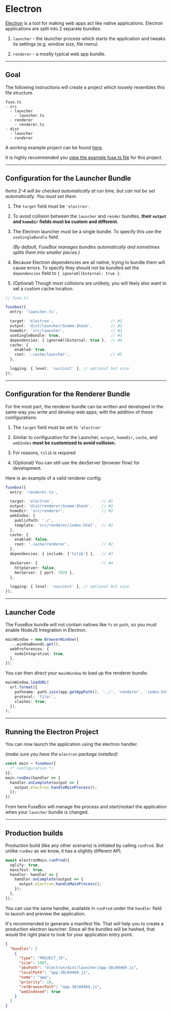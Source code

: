 # Electron

[Electron](https://electronjs.org/) is a tool for making web apps act like
native applications.  Electron applications are split into 2 separate bundles:

1. `launcher` - the launcher process which starts the application and tweaks its settings (e.g. window size, file menu)

2. `renderer` - a mostly typical web app bundle.

-----
## Goal

The following instructions will create a project which loosely resembles this file structure.

```
fuse.ts
- src
  - launcher
    - launcher.ts
  - renderer
    - renderer.ts
- dist
  - launcher
  - renderer
```

A working example project can be found [here](https://github.com/fuse-box/fuse-box-electron-seed).

It is highly recommended you [view the example fuse.ts file](https://github.com/fuse-box/fuse-box-electron-seed/blob/master/fuse.ts) for this project.

------

## Configuration for the Launcher Bundle
*Items 2-4 will be checked automatically at run time, but can not be set automatically.  You must set them.*

1. The `target` field must be `'electron'`.

2. To avoid collision between the `launcher` and `render` bundles, **their `output` and `homeDir` fields must be custom and different.**

3. The Electron launcher must be a single bundle. To specify this use the `useSingleBundle` field.

    *(By default, FuseBox manages bundles automatically and sometimes splits them into smaller pieces.)*

4. Because Electron dependencies are all native, trying to bundle them will cause errors.  To specify they should not be bundled set the `dependencies` field to `{ ignoreAllExternal: true }`.

5. (Optional) Though most collisions are unlikely, you will likely also want to set a custom cache location.


```ts
// fuse.ts

fusebox({
  entry: 'launcher.ts',

  target: 'electron',                         // #1
  output: 'dist/launcher/$name-$hash',        // #2
  homeDir: 'src/launcher',                    // #2
  useSingleBundle: true,                      // #3
  dependencies: { ignoreAllExternal: true },  // #4
  cache: {
    enabled: true,
    root: '.cache/launcher',                  // #5
  },

  logging: { level: 'succinct' }, // optional but nice
});
```

-----

## Configuration for the Renderer Bundle

For the most part, the renderer bundle can be written and developed in the same way you write and develop web apps; with the addition of these configurations:

1. The `target` field must be set to `'electron'`

2. Similar to configuration for the Launcher, `output`, `homeDir`, `cache`, and `webIndex` **must be customized to avoid collision.**

3. For reasons, `tslib` is required

4. (Optional) You can still use the devServer (browser flow) for development.



Here is an example of a valid renderer config:

```ts
fusebox({
  entry: 'renderer.ts',

  target: 'electron',                     // #1
  output: 'dist/renderer/$name-$hash',    // #2
  homeDir: 'src/renderer',                // #2
  webIndex: {
    publicPath: './',
    template: 'src/renderer/index.html',  // #2
  },
  cache: {
    enabled: false,
    root: '.cache/renderer',              // #2
  },
  dependencies: { include: ['tslib'] },   // #3

  devServer: {                            // #4
    httpServer: false,
    hmrServer: { port: 7878 },
  },

  logging: { level: 'succinct' }, // optional but nice
});
```


---------

## Launcher Code


The FuseBox bundle will not contain natives like `fs` or `path`, so you must enable NodeJS Integration in Electron.

```ts
mainWindow = new BrowserWindow({
  ...windowBounds.get(),
  webPreferences: {
    nodeIntegration: true,
  },
});
```


You can then direct your `mainWindow` to load up the renderer bundle.

```ts
mainWindow.loadURL(
  url.format({
    pathname: path.join(app.getAppPath(), '../', 'renderer', `index.html`),
    protocol: 'file:',
    slashes: true,
  }),
);
```

-----

## Running the Electron Project

You can now launch the application using the electron handler.

*(make sure you have the `electron` package installed)*

```ts
const main = fusebox({
  /* configuration */
}};
main.runDev(handler => {
  handler.onComplete(output => {
    output.electron.handleMainProcess();
  });
})
```

From here FuseBox will manage the process and start/restart the application when your `launcher`
bundle is changed.


-------



## Production builds

Production build (like any other scenario) is initiated by calling `runProd`. But unlike `runDev` as we know, it has a
slightly different API;

```ts
await electronMain.runProd({
  uglify: true,
  manifest: true,
  handler: handler => {
    handler.onComplete(output => {
      output.electron.handleMainProcess();
    });
  },
});
```

You can use the same handler, available in `runProd` under the `handler` field to launch and preview the application.

It's recommended to generate a manifest file. That will help you to create a production electron launcher. Since all the
bundles will be hashed, that would the right place to look for your application entry point.

```json
{
  "bundles": [
    {
      "type": "PROJECT_JS",
      "size": 1887,
      "absPath": "electron/dist/launcher/app-38c09469.js",
      "localPath": "app-38c09469.js",
      "name": "app",
      "priority": 10,
      "relBrowserPath": "app-38c09469.js",
      "webIndexed": true
    }
  ]
}
```
